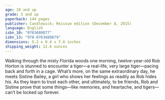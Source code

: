 ```yaml
---
age: 10 and up 
grade: 5 and up
paperback: 144 pages
publisher: Candlewick; Reissue edition (December 8, 2015)
language: English
isbn_10: "0763680877"
isbn_13: "978-0763680879"
dimensions: 5.2 x 0.4 x 7.6 inches
shipping_weight: 12.6 ounces
---
```


Walking through the misty Florida woods one morning, twelve-year-old Rob Horton is stunned to encounter a tiger—a real-life, very large tiger—pacing back and forth in a cage. What’s more, on the same extraordinary day, he meets Sistine Bailey, a girl who shows her feelings as readily as Rob hides his. As they learn to trust each other, and ultimately, to be friends, Rob and Sistine prove that some things—like memories, and heartache, and tigers—can’t be locked up forever.